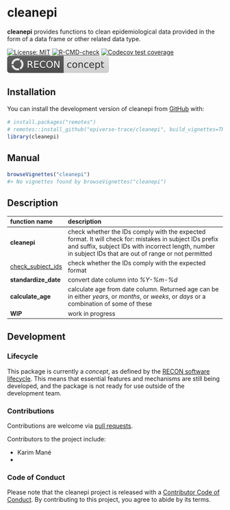 
<!-- README.md is generated from README.Rmd. Please edit that file. -->
<!-- The code to render this README is stored in .github/workflows/render-readme.yaml -->
<!-- Variables marked with double curly braces will be transformed beforehand: -->
<!-- `packagename` is extracted from the DESCRIPTION file -->
<!-- `gh_repo` is extracted via a special environment variable in GitHub Actions -->
<!-- README.md is generated from README.Rmd. Please edit that file -->

# cleanepi

**cleanepi** provides functions to clean epidemiological data provided
in the form of a data frame or other related data type.

<!-- badges: start -->

[![License:
MIT](https://img.shields.io/badge/License-MIT-yellow.svg)](https://opensource.org/licenses/MIT)
[![R-CMD-check](https://github.com/epiverse-trace/cleanepi/actions/workflows/R-CMD-check.yaml/badge.svg)](https://github.com/epiverse-trace/cleanepi/actions/workflows/R-CMD-check.yaml)
[![Codecov test
coverage](https://codecov.io/gh/epiverse-trace/cleanepi/branch/main/graph/badge.svg)](https://app.codecov.io/gh/epiverse-trace/cleanepi?branch=main)
[![lifecycle-concept](https://raw.githubusercontent.com/reconverse/reconverse.github.io/master/images/badge-concept.svg)](https://www.reconverse.org/lifecycle.html#concept)
<!-- badges: end -->

## Installation

You can install the development version of cleanepi from
[GitHub](https://github.com/) with:

``` r
# install.packages("remotes")
# remotes::install_github("epiverse-trace/cleanepi", build_vignettes=TRUE)
library(cleanepi)
```

## Manual

``` r
browseVignettes("cleanepi")
#> No vignettes found by browseVignettes("cleanepi")
```

## Description

| function name                                   | description                                                                                                                                                                                                          |
|:------------------------------------------------|:---------------------------------------------------------------------------------------------------------------------------------------------------------------------------------------------------------------------|
| **cleanepi**                                    | check whether the IDs comply with the expected format. It will check for: mistakes in subject IDs prefix and suffix, subject IDs with incorrect length, number in subject IDs that are out of range or not permitted |
| [check_subject_ids](./doc/check_subject_ids.md) | check whether the IDs comply with the expected format                                                                                                                                                                |
| **standardize_date**                            | convert date column into *%Y-%m-%d*                                                                                                                                                                                  |
| **calculate_age**                               | calculate age from date column. Returned age can be in either *years*, or *months*, or *weeks*, or *days* or a combination of some of these                                                                          |
| **WIP**                                         | work in progress                                                                                                                                                                                                     |

## Development

### Lifecycle

This package is currently a *concept*, as defined by the [RECON software
lifecycle](https://www.reconverse.org/lifecycle.html). This means that
essential features and mechanisms are still being developed, and the
package is not ready for use outside of the development team.

### Contributions

Contributions are welcome via [pull
requests](https://github.com/%7B%7B%20gh_repo%20%7D%7D/pulls).

Contributors to the project include:

- Karim Mané
- 

### Code of Conduct

Please note that the cleanepi project is released with a [Contributor
Code of
Conduct](https://github.com/epiverse-trace/.github/blob/main/CODE_OF_CONDUCT.md).
By contributing to this project, you agree to abide by its terms.
